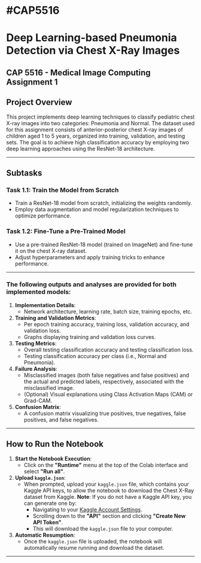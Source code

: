 # #CAP5516
# Deep Learning-based Pneumonia Detection via Chest X-Ray Images
**CAP 5516 - Medical Image Computing** 
**Assignment 1**
---
## Project Overview 
This project implements deep learning techniques to classify pediatric chest X-ray images into two categories: Pneumonia and Normal. The dataset used for this assignment consists of anterior-posterior chest X-ray images of children aged 1 to 5 years, organized into training, validation, and testing sets. The goal is to achieve high classification accuracy by employing two deep learning approaches using the ResNet-18 architecture. 

---
## Subtasks 
### Task 1.1: Train the Model from Scratch 
- Train a ResNet-18 model from scratch, initializing the weights randomly. 
- Employ data augmentation and model regularization techniques to optimize performance.

### Task 1.2: Fine-Tune a Pre-Trained Model 
- Use a pre-trained ResNet-18 model (trained on ImageNet) and fine-tune it on the chest X-ray dataset. 
- Adjust hyperparameters and apply training tricks to enhance performance.

---

### The following outputs and analyses are provided for both implemented models: 
1. **Implementation Details**: 
   - Network architecture, learning rate, batch size, training epochs, etc. 
2. **Training and Validation Metrics**:
   - Per epoch training accuracy, training loss, validation accuracy, and validation loss. 
   - Graphs displaying training and validation loss curves. 
3. **Testing Metrics**: 
   - Overall testing classification accuracy and testing classification loss.
   - Testing classification accuracy per class (i.e., Normal and Pneumonia).
4. **Failure Analysis**: 
   - Misclassified images (both false negatives and false positives) and the actual and predicted labels, respectively, associated with the misclassified image. 
   - (Optional) Visual explanations using Class Activation Maps (CAM) or Grad-CAM. 
5. **Confusion Matrix**: 
   - A confusion matrix visualizing true positives, true negatives, false positives, and false negatives.

---

## How to Run the Notebook 
1. **Start the Notebook Execution**: 
   - Click on the **"Runtime"** menu at the top of the Colab interface and select **"Run all"**. 
2. **Upload `kaggle.json`**: 
   - When prompted, upload your `kaggle.json` file, which contains your Kaggle API keys, to allow the notebook to download the Chest X-Ray dataset from Kaggle. 
     **Note**: If you do not have a Kaggle API key, you can generate one by: 
     - Navigating to your [Kaggle Account Settings](https://www.kaggle.com/account). 
     - Scrolling down to the **"API"** section and clicking **"Create New API Token"**. 
     - This will download the `kaggle.json` file to your computer. 
3. **Automatic Resumption**: 
   - Once the `kaggle.json` file is uploaded, the notebook will automatically resume running and download the dataset. 
   
---
